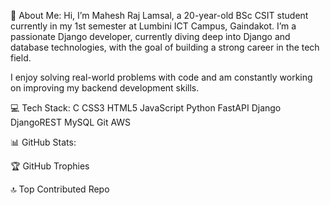 💫 About Me:
Hi, I’m Mahesh Raj Lamsal, a 20-year-old BSc CSIT student currently in my 1st semester at Lumbini ICT Campus, Gaindakot. I’m a passionate Django developer, currently diving deep into Django and database technologies, with the goal of building a strong career in the tech field.

I enjoy solving real-world problems with code and am constantly working on improving my backend development skills.

💻 Tech Stack:
C CSS3 HTML5 JavaScript Python FastAPI Django DjangoREST MySQL Git AWS

📊 GitHub Stats:






🏆 GitHub Trophies


🔝 Top Contributed Repo


